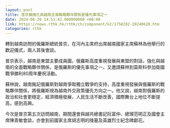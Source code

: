 ```yaml
---
layout: post
title: 普京稱強化與越南全面戰略夥伴關係是優先事項之一
date: 2024-06-20 14:51:42.000000000 +08:00
link: https://news.rthk.hk/rthk/ch/component/k2/1758282-20240620.htm
categories: rthk
---
```


轉到越南訪問的俄羅斯總統普京，在河內主席府出席越南國家主席蘇林為他舉行的歡迎儀式，兩人其後會談。

普京表示，越南是東盟主要成員國，俄羅斯高度重視發展與東盟的對話，強化與越南的全面戰略夥伴關係，是俄羅斯的優先事項之一，又邀請蘇林到莫斯科參加衛國戰爭勝利80周年慶祝活動。

蘇林說，越南銘記俄羅斯對越南爭取獨立戰爭的支持，高度重視發展與俄羅斯的戰略夥伴關係，將俄羅斯視為越南外交政策優先方向之一。他又說，越南對俄羅斯的政治和社會更穩定，經濟積極發展，人民生活不斷改善，國際舞台上地位不斷提高，感到高興。

今次是普京第五次訪問越南，期間還會與越共總書記阮富仲、總理范明正及國會主席陳青敏會談，亦會到前國家主席胡志明的陵墓及英雄烈士紀念碑獻花。
